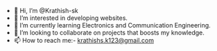 - 👋 Hi, I’m @Krathish-sk
- 👀 I’m interested in developing websites.
- 🌱 I’m currently learning Electronics and Communication Engineering.
- 💞️ I’m looking to collaborate on projects that boosts my knowledge.
- 📫 How to reach me:- krathishs.k123@gmail.com

<!---
Krathish-sk/Krathish-sk is a ✨ special ✨ repository because its `README.md` (this file) appears on your GitHub profile.
You can click the Preview link to take a look at your changes.
--->

